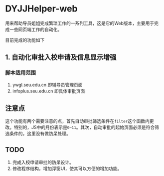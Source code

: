 <!--
 * @Author: Qisumi 940858763@qq.com
 * @Date: 2023-08-16 20:01:17
 * @LastEditors: Qisumi 940858763@qq.com
 * @LastEditTime: 2023-08-16 21:19:43
 * @FilePath: \DYJJHelper\README.md
 * @Description: 
 * 
-->
# DYJJHelper-web

用来帮助导员姐姐完成繁琐工作的一系列工具，这是它的Web版本，主要用于完成一些网页端工作的自动化。

目前完成的功能如下

## 1. 自动化审批入校申请及信息显示增强

### 脚本适用范围
1. ywgl.seu.edu.cn 即辅导员管理页面
2. infoplus.seu.edu.cn 即具体审批页面

## 注意点
这个功能有两个需要注意的点，首先自动审批筛选条件在`filter`这个函数内更改。特别的，JS中的月份表示是`0~11`。其次，自动审批的起始页面必须是符合筛选条件的，这里没有做防呆处理。


## TODO
1. 完成入校申请审批的防呆设计。
2. 修改程序结构，增加浮窗UI，使其可以方便的增加功能。